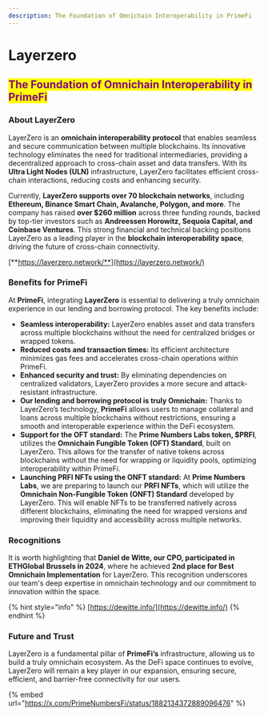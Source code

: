 ```yaml
---
description: The Foundation of Omnichain Interoperability in PrimeFi
---
```


# Layerzero

## <mark style="color:purple;">The Foundation of Omnichain Interoperability in PrimeFi</mark>

### **About LayerZero**

LayerZero is an **omnichain interoperability protocol** that enables seamless and secure communication between multiple blockchains. Its innovative technology eliminates the need for traditional intermediaries, providing a decentralized approach to cross-chain asset and data transfers. With its **Ultra Light Nodes (ULN)** infrastructure, LayerZero facilitates efficient cross-chain interactions, reducing costs and enhancing security.

Currently, **LayerZero supports over 70 blockchain networks**, including **Ethereum, Binance Smart Chain, Avalanche, Polygon, and more**. The company has raised **over $260 million** across three funding rounds, backed by top-tier investors such as **Andreessen Horowitz, Sequoia Capital, and Coinbase Ventures**. This strong financial and technical backing positions LayerZero as a leading player in the **blockchain interoperability space**, driving the future of cross-chain connectivity.

[**https://layerzero.network/**](https://layerzero.network/)

### **Benefits for PrimeFi**

At **PrimeFi**, integrating **LayerZero** is essential to delivering a truly omnichain experience in our lending and borrowing protocol. The key benefits include:

* **Seamless interoperability:** LayerZero enables asset and data transfers across multiple blockchains without the need for centralized bridges or wrapped tokens.
* **Reduced costs and transaction times:** Its efficient architecture minimizes gas fees and accelerates cross-chain operations within PrimeFi.
* **Enhanced security and trust:** By eliminating dependencies on centralized validators, LayerZero provides a more secure and attack-resistant infrastructure.
* **Our lending and borrowing protocol is truly Omnichain:** Thanks to LayerZero’s technology, **PrimeFi** allows users to manage collateral and loans across multiple blockchains without restrictions, ensuring a smooth and interoperable experience within the DeFi ecosystem.
* **Support for the OFT standard:** The **Prime Numbers Labs token, $PRFI**, utilizes the **Omnichain Fungible Token (OFT) Standard**, built on LayerZero. This allows for the transfer of native tokens across blockchains without the need for wrapping or liquidity pools, optimizing interoperability within PrimeFi.
* **Launching PRFI NFTs using the ONFT standard:** At **Prime Numbers Labs**, we are preparing to launch our **PRFI NFTs**, which will utilize the **Omnichain Non-Fungible Token (ONFT) Standard** developed by LayerZero. This will enable NFTs to be transferred natively across different blockchains, eliminating the need for wrapped versions and improving their liquidity and accessibility across multiple networks.

### **Recognitions**

It is worth highlighting that **Daniel de Witte, our CPO, participated in ETHGlobal Brussels in 2024**, where he achieved **2nd place for Best Omnichain Implementation** for LayerZero. This recognition underscores our team's deep expertise in omnichain technology and our commitment to innovation within the space.

{% hint style="info" %}
[https://dewitte.info/](https://dewitte.info/)
{% endhint %}

### **Future and Trust**

LayerZero is a fundamental pillar of **PrimeFi’s** infrastructure, allowing us to build a truly omnichain ecosystem. As the DeFi space continues to evolve, LayerZero will remain a key player in our expansion, ensuring secure, efficient, and barrier-free connectivity for our users.

{% embed url="https://x.com/PrimeNumbersFi/status/1882134372889096476" %}

